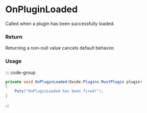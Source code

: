 # OnPluginLoaded
<Badge type="info" text="Engine"/>[<Badge type="danger" text="Carbon Compatible"/>](https://github.com/CarbonCommunity/Carbon)[<Badge type="warning" text="Oxide Compatible"/>](https://github.com/OxideMod/Oxide.Rust)<Badge type="info" text="MetadataOnly"/>
Called when a plugin has been successfully loaded.

### Return
Returning a non-null value cancels default behavior.

### Usage
::: code-group
```csharp [Example]
private void OnPluginLoaded(Oxide.Plugins.RustPlugin plugin)
{
	Puts("OnPluginLoaded has been fired!");
}
```
:::
